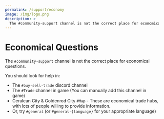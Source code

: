 ```yaml
---
permalink: /support/economy
image: /img/logo.png
description: >
  The #community-support channel is not the correct place for economical questions.
---
```


# Economical Questions

The `#community-support` channel is not the correct place for economical questions.

You should look for help in:

* The `#buy-sell-trade` discord channel
* The `#Trade` channel in game (You can manually add this channel in game)
* Cerulean City & Goldenrod City `#Map` - These are economical trade hubs, with lots
  of people willing to provide information.
* Or, try `#general` (or `#general-{language}` for your appropriate language)
